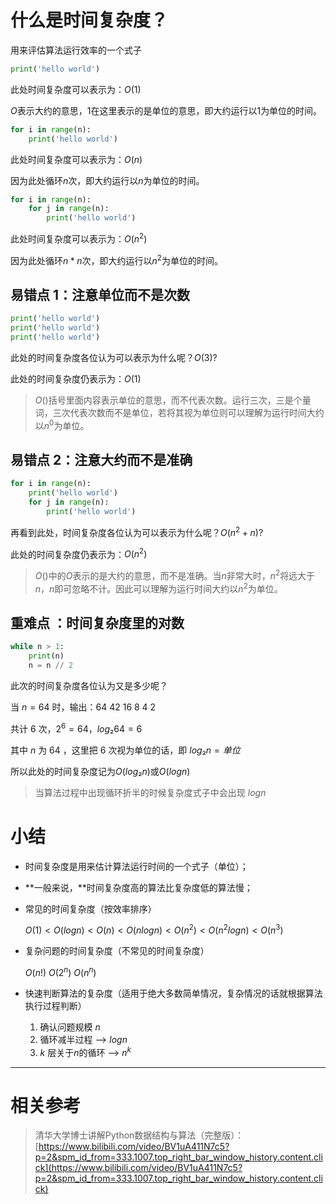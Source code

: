 # 什么是时间复杂度？

用来评估算法运行效率的一个式子

```python
print('hello world')
```

此处时间复杂度可以表示为：$O(1)$

$O$表示大约的意思，$1$在这里表示的是单位的意思，即大约运行以$1$为单位的时间。

```python
for i in range(n):
	print('hello world')
```

此处时间复杂度可以表示为：$O(n)$

因为此处循环$n$次，即大约运行以$n$为单位的时间。

```python
for i in range(n):
	for j in range(n):
		print('hello world')
```

此处时间复杂度可以表示为：$O(n^2)$

因为此处循环$n*n$次，即大约运行以$n^2$为单位的时间。

## 易错点 1：注意单位而不是次数

```python
print('hello world')
print('hello world')
print('hello world')
```

此处的时间复杂度各位认为可以表示为什么呢？$O(3)$?

此处的时间复杂度仍表示为：$O(1)$

> $O()$括号里面内容表示单位的意思，而不代表次数。运行三次，三是个量词，三次代表次数而不是单位，若将其视为单位则可以理解为运行时间大约以$n^0$为单位。
> 

## 易错点 2：注意大约而不是准确

```python
for i in range(n):
	print('hello world')
	for j in range(n):
		print('hello world')
```

再看到此处，时间复杂度各位认为可以表示为什么呢？$O(n^2+n)$?

此处的时间复杂度仍表示为：$O(n^2)$

> $O()$中的$O$表示的是大约的意思，而不是准确。当$n$非常大时，$n^2$将远大于$n$，$n$即可忽略不计。因此可以理解为运行时间大约以$n^2$为单位。
> 

## 重难点 ：时间复杂度里的对数

```python
while n > 1:
	print(n)
	n = n // 2
```

此次的时间复杂度各位认为又是多少呢？

当 $n=64$ 时，输出：64 42 16 8 4 2

共计 $6$ 次，$2^6=64$，$log₂64=6$

其中 $n$ 为 $64$ ，这里把 $6$ 次视为单位的话，即 $log₂n=单位$

所以此处的时间复杂度记为$O(log₂n)$或$O(logn)$

> 当算法过程中出现循环折半的时候复杂度式子中会出现 $logn$
> 

# 小结

- 时间复杂度是用来估计算法运行时间的一个式子（单位）；
- **一般来说，**时间复杂度高的算法比复杂度低的算法慢；
- 常见的时间复杂度（按效率排序）
    
    $O(1)<O(logn)<O(n)<O(nlogn)<O(n^2)<O(n^2logn)<O(n^3)$
    
- 复杂问题的时间复杂度（不常见的时间复杂度）
    
    $O(n!)$  $O(2^n)$ $O(n^n)$
    
- 快速判断算法的复杂度（适用于绝大多数简单情况，复杂情况的话就根据算法执行过程判断）
    1. 确认问题规模 $n$
    2. 循环减半过程 —> $logn$
    3. $k$ 层关于$n$的循环 —> $n^k$

---

# 相关参考

> 清华大学博士讲解Python数据结构与算法（完整版）：[https://www.bilibili.com/video/BV1uA411N7c5?p=2&spm_id_from=333.1007.top_right_bar_window_history.content.click](https://www.bilibili.com/video/BV1uA411N7c5?p=2&spm_id_from=333.1007.top_right_bar_window_history.content.click)
>
